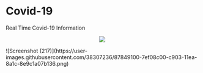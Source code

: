 # Covid-19
Real Time Covid-19 Information

<p align="center">
<img src="https://user-images.githubusercontent.com/38307236/87849184-28378200-c904-11ea-8b9f-91a37fe2f094.png">
</p>
![Screenshot (217)](https://user-images.githubusercontent.com/38307236/87849100-7ef08c00-c903-11ea-8a1c-8e9c1a07b136.png)
